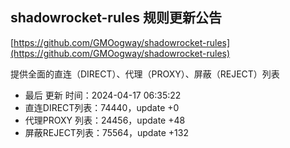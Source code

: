 ## shadowrocket-rules 规则更新公告

[https://github.com/GMOogway/shadowrocket-rules](https://github.com/GMOogway/shadowrocket-rules)

提供全面的直连（DIRECT）、代理（PROXY）、屏蔽（REJECT）列表
- 最后 更新 时间：2024-04-17 06:35:22
- 直连DIRECT列表：74440，update +0
- 代理PROXY 列表：24456，update +48
- 屏蔽REJECT列表：75564，update +132